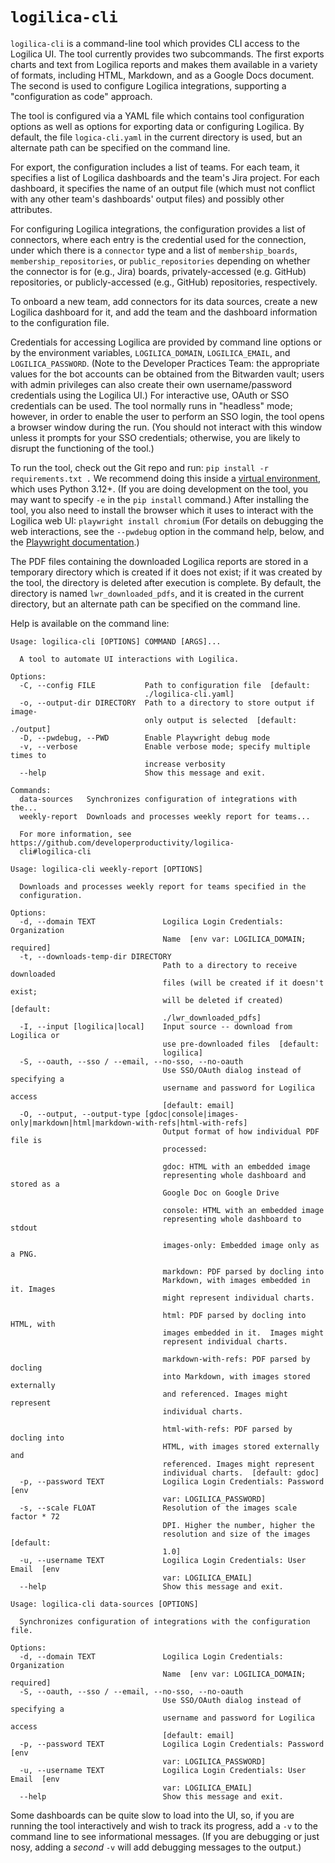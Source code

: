# `logilica-cli`

`logilica-cli` is a command-line tool which provides CLI access to the Logilica
UI.  The tool currently provides two subcommands.  The first exports charts and
text from Logilica reports and makes them available in a variety of formats,
including HTML, Markdown, and as a Google Docs document.  The second is used to
configure Logilica integrations, supporting a "configuration as code" approach.

The tool is configured via a YAML file which contains tool configuration
options as well as options for exporting data or configuring Logilica.  By
default, the file `logica-cli.yaml` in the current directory is used, but an
alternate path can be specified on the command line.

For export, the configuration includes a list of teams.  For each team, it
specifies a list of Logilica dashboards and the team's Jira project.  For each
dashboard, it specifies the name of an output file (which must not conflict
with any other team's dashboards' output files) and possibly other attributes.

For configuring Logilica integrations, the configuration provides a list of
connectors, where each entry is the credential used for the connection, under
which there is a `connector` type and a list of `membership_boards`,
`membership_repositories`, or `public_repositories` depending on whether the
connector is for (e.g., Jira) boards, privately-accessed (e.g. GitHub)
repositories, or publicly-accessed (e.g., GitHub) repositories, respectively.

To onboard a new team, add connectors for its data sources, create a new
Logilica dashboard for it, and add the team and the dashboard information to
the configuration file.

Credentials for accessing Logilica are provided by command line options or by
the environment variables, `LOGILICA_DOMAIN`, `LOGILICA_EMAIL`, and
`LOGILICA_PASSWORD`.  (Note to the Developer Practices Team:  the appropriate
values for the bot accounts can be obtained from the Bitwarden vault; users
with admin privileges can also create their own username/password credentials
using the Logilica UI.)  For interactive use, OAuth or SSO credentials can be
used. The tool normally runs in "headless" mode; however, in order to enable
the user to perform an SSO login, the tool opens a browser window during the
run.  (You should not interact with this window unless it prompts for your SSO
credentials; otherwise, you are likely to disrupt the functioning of the tool.)

To run the tool, check out the Git repo and run:
```pip install -r requirements.txt .```
We recommend doing this inside a [virtual environment](https://docs.python.org/3/library/venv.html),
which uses Python 3.12+. (If you are doing development on the tool, you may want
to specify `-e` in the `pip install` command.)  After installing the tool, you also
need to install the browser which it uses to interact with the Logilica web UI:
```playwright install chromium```  (For details on debugging the web interactions,
see the `--pwdebug` option in the command help, below, and the
[Playwright documentation](https://playwright.dev/python/docs/running-tests).)

The PDF files containing the downloaded Logilica reports are stored in a
temporary directory which is created if it does not exist; if it was created by
the tool, the directory is deleted after execution is complete.  By default,
the directory is named `lwr_downloaded_pdfs`, and it is created in the current
directory, but an alternate path can be specified on the command line.

Help is available on the command line:
```text
Usage: logilica-cli [OPTIONS] COMMAND [ARGS]...

  A tool to automate UI interactions with Logilica.

Options:
  -C, --config FILE           Path to configuration file  [default:
                              ./logilica-cli.yaml]
  -o, --output-dir DIRECTORY  Path to a directory to store output if image-
                              only output is selected  [default: ./output]
  -D, --pwdebug, --PWD        Enable Playwright debug mode
  -v, --verbose               Enable verbose mode; specify multiple times to
                              increase verbosity
  --help                      Show this message and exit.

Commands:
  data-sources   Synchronizes configuration of integrations with the...
  weekly-report  Downloads and processes weekly report for teams...

  For more information, see https://github.com/developerproductivity/logilica-
  cli#logilica-cli

```

```text
Usage: logilica-cli weekly-report [OPTIONS]

  Downloads and processes weekly report for teams specified in the
  configuration.

Options:
  -d, --domain TEXT               Logilica Login Credentials: Organization
                                  Name  [env var: LOGILICA_DOMAIN; required]
  -t, --downloads-temp-dir DIRECTORY
                                  Path to a directory to receive downloaded
                                  files (will be created if it doesn't exist;
                                  will be deleted if created)  [default:
                                  ./lwr_downloaded_pdfs]
  -I, --input [logilica|local]    Input source -- download from Logilica or
                                  use pre-downloaded files  [default:
                                  logilica]
  -S, --oauth, --sso / --email, --no-sso, --no-oauth
                                  Use SSO/OAuth dialog instead of specifying a
                                  username and password for Logilica access
                                  [default: email]
  -O, --output, --output-type [gdoc|console|images-only|markdown|html|markdown-with-refs|html-with-refs]
                                  Output format of how individual PDF file is
                                  processed:

                                  gdoc: HTML with an embedded image
                                  representing whole dashboard and stored as a
                                  Google Doc on Google Drive

                                  console: HTML with an embedded image
                                  representing whole dashboard to stdout

                                  images-only: Embedded image only as a PNG.

                                  markdown: PDF parsed by docling into
                                  Markdown, with images embedded in it. Images
                                  might represent individual charts.

                                  html: PDF parsed by docling into HTML, with
                                  images embedded in it.  Images might
                                  represent individual charts.

                                  markdown-with-refs: PDF parsed by docling
                                  into Markdown, with images stored externally
                                  and referenced. Images might represent
                                  individual charts.

                                  html-with-refs: PDF parsed by docling into
                                  HTML, with images stored externally and
                                  referenced. Images might represent
                                  individual charts.  [default: gdoc]
  -p, --password TEXT             Logilica Login Credentials: Password  [env
                                  var: LOGILICA_PASSWORD]
  -s, --scale FLOAT               Resolution of the images scale factor * 72
                                  DPI. Higher the number, higher the
                                  resolution and size of the images  [default:
                                  1.0]
  -u, --username TEXT             Logilica Login Credentials: User Email  [env
                                  var: LOGILICA_EMAIL]
  --help                          Show this message and exit.
```

```text
Usage: logilica-cli data-sources [OPTIONS]

  Synchronizes configuration of integrations with the configuration file.

Options:
  -d, --domain TEXT               Logilica Login Credentials: Organization
                                  Name  [env var: LOGILICA_DOMAIN; required]
  -S, --oauth, --sso / --email, --no-sso, --no-oauth
                                  Use SSO/OAuth dialog instead of specifying a
                                  username and password for Logilica access
                                  [default: email]
  -p, --password TEXT             Logilica Login Credentials: Password  [env
                                  var: LOGILICA_PASSWORD]
  -u, --username TEXT             Logilica Login Credentials: User Email  [env
                                  var: LOGILICA_EMAIL]
  --help                          Show this message and exit.
```
Some dashboards can be quite slow to load into the UI, so, if you are running
the tool interactively and wish to track its progress, add a `-v` to the command
line to see informational messages.  (If you are debugging or just nosy, adding
a _second_ `-v` will add debugging messages to the output.)
